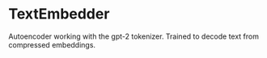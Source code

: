 # TextEmbedder

Autoencoder working with the gpt-2 tokenizer.
Trained to decode text from compressed embeddings.
